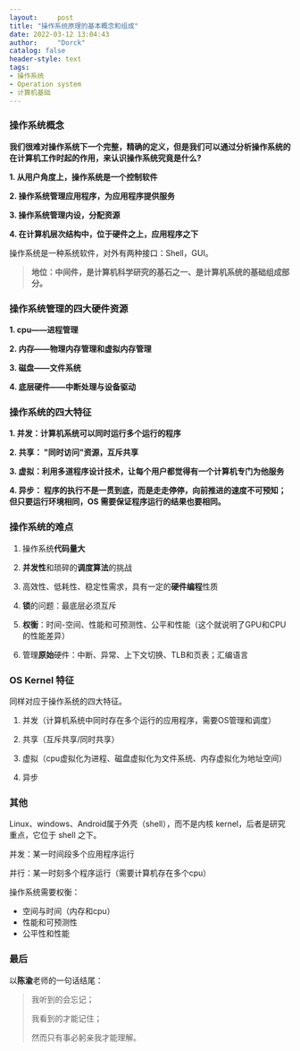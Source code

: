 ```yaml
---
layout:     post
title: "操作系统原理的基本概念和组成"
date: 2022-03-12 13:04:43
author:     "Dorck"
catalog: false
header-style: text
tags: 
- 操作系统
- Operation system
- 计算机基础
---
```

### 操作系统概念

**我们很难对操作系统下一个完整，精确的定义，但是我们可以通过分析操作系统的在计算机工作时起的作用，来认识操作系统究竟是什么?**

**1. 从用户角度上，操作系统是一个控制软件**

**2. 操作系统管理应用程序，为应用程序提供服务**

**3. 操作系统管理内设，分配资源**

**4. 在计算机层次结构中，位于硬件之上，应用程序之下**

操作系统是一种系统软件，对外有两种接口：Shell，GUI。

> **地位：中间件，是计算机科学研究的基石之一、是计算机系统的基础组成部分。**

### 操作系统管理的四大硬件资源

**1. cpu——进程管理**

**2. 内存——物理内存管理和虚拟内存管理**

**3. 磁盘——文件系统**

**4. 底层硬件——中断处理与设备驱动**

### 操作系统的四大特征

**1. 并发：计算机系统可以同时运行多个运行的程序**

**2. 共享： "同时访问"资源，互斥共享** 

**3. 虚拟：利用多道程序设计技术，让每个用户都觉得有一个计算机专门为他服务**

**4. 异步： 程序的执行不是一贯到底，而是走走停停，向前推进的速度不可预知；但只要运行环境相同，OS 需要保证程序运行的结果也要相同。**

### 操作系统的难点

1. 操作系统**代码量大**

2. **并发性**和琐碎的**调度算法**的挑战

3. 高效性、低耗性、稳定性需求，具有一定的**硬件编程**性质

4. **锁**的问题：最底层必须互斥

5. **权衡**：时间-空间、性能和可预测性、公平和性能（这个就说明了GPU和CPU的性能差异）

6. 管理**原始**硬件：中断、异常、上下文切换、TLB和页表；汇编语言

### OS Kernel 特征

同样对应于操作系统的四大特征。

1. 并发（计算机系统中同时存在多个运行的应用程序，需要OS管理和调度）

3. 共享（互斥共享/同时共享）

4. 虚拟（cpu虚拟化为进程、磁盘虚拟化为文件系统、内存虚拟化为地址空间）

5. 异步

### 其他

Linux、windows、Android属于外壳（shell），而不是内核 kernel，后者是研究重点，它位于 shell 之下。

并发：某一时间段多个应用程序运行

并行：某一时刻多个程序运行（需要计算机存在多个cpu）

操作系统需要权衡：

- 空间与时间（内存和cpu）
- 性能和可预测性
- 公平性和性能

### 最后

以**陈渝**老师的一句话结尾：

> 我听到的会忘记；
>
> 我看到的才能记住；
>
> 然而只有事必躬亲我才能理解。
